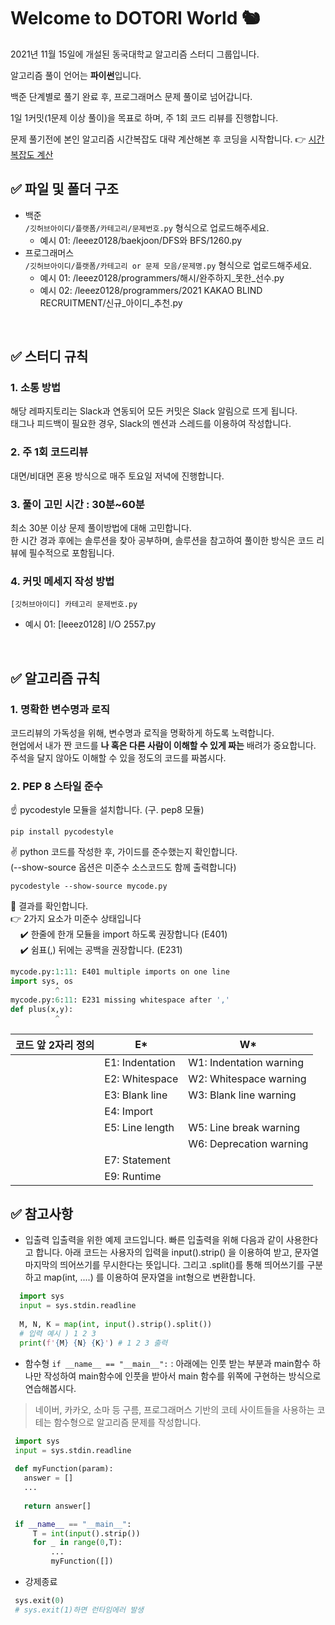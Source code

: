 # Welcome to DOTORI World 🐿

2021년 11월 15일에 개설된 동국대학교 알고리즘 스터디 그룹입니다.

알고리즘 풀이 언어는 **파이썬**입니다.

백준 단계별로 풀기 완료 후, 프로그래머스 문제 풀이로 넘어갑니다.

1일 1커밋(1문제 이상 풀이)을 목표로 하며, 주 1회 코드 리뷰를 진행합니다.

문제 풀기전에 본인 알고리즘 시간복잡도 대략 계산해본 후 코딩을 시작합니다.
👉 [시간복잡도 계산](https://life-with-coding.tistory.com/273)


## ✅ 파일 및 폴더 구조
- 백준 <br>
```/깃허브아이디/플랫폼/카테고리/문제번호.py``` 형식으로 업로드해주세요. <br>
  - 예시 01: /leeez0128/baekjoon/DFS와 BFS/1260.py
- 프로그래머스 <br>
```/깃허브아이디/플랫폼/카테고리 or 문제 모음/문제명.py``` 형식으로 업로드해주세요. <br>
  - 예시 01: /leeez0128/programmers/해시/완주하지_못한_선수.py
  - 예시 02: /leeez0128/programmers/2021 KAKAO BLIND RECRUITMENT/신규_아이디_추천.py

<br>

## ✅ 스터디 규칙
### 1. 소통 방법
해당 레파지토리는 Slack과 연동되어 모든 커밋은 Slack 알림으로 뜨게 됩니다.<br>
태그나 피드백이 필요한 경우, Slack의 멘션과 스레드를 이용하여 작성합니다. 

### 2. 주 1회 코드리뷰
대면/비대면 혼용 방식으로 매주 토요일 저녁에 진행합니다.

### 3. 풀이 고민 시간 : 30분~60분
최소 30분 이상 문제 풀이방법에 대해 고민합니다. <br>
한 시간 경과 후에는 솔루션을 찾아 공부하며, 솔루션을 참고하여 풀이한 방식은 코드 리뷰에 필수적으로 포함됩니다.

### 4. 커밋 메세지 작성 방법
```[깃허브아이디] 카테고리 문제번호.py``` <br>
- 예시 01: [leeez0128] I/O 2557.py

<br>

## ✅ 알고리즘 규칙

### 1. 명확한 변수명과 로직
코드리뷰의 가독성을 위해, 변수명과 로직을 명확하게 하도록 노력합니다. <br>
현업에서 내가 짠 코드를 <b>나 혹은 다른 사람이 이해할 수 있게 짜는</b> 배려가 중요합니다. <br>
주석을 달지 않아도 이해할 수 있을 정도의 코드를 짜봅시다.


### 2. PEP 8 스타일 준수
   ☝️ pycodestyle 모듈을 설치합니다. (구. pep8 모듈)
   ``` shell
   pip install pycodestyle
   ```
   
   ✌️ python 코드를 작성한 후, 가이드를 준수했는지 확인합니다. <br>
   (--show-source 옵션은 미준수 소스코드도 함께 출력합니다)
   ``` shell
   pycodestyle --show-source mycode.py
   ```
   
   🤟 결과를 확인합니다.  <br>
   👉 2가지 요소가 미준수 상태입니다 <br>
   &nbsp;&nbsp;&nbsp;&nbsp;✔️ 한줄에 한개 모듈을 import 하도록 권장합니다 (E401) <br>
   &nbsp;&nbsp;&nbsp;&nbsp;✔️ 쉼표(,) 뒤에는 공백을 권장합니다. (E231) <br>
   ``` python
   mycode.py:1:11: E401 multiple imports on one line
   import sys, os
             ^
   mycode.py:6:11: E231 missing whitespace after ','
   def plus(x,y):
             ^
   ```
|코드 앞 2자리 정의|E*|W*|
|------|---|---|
||E1: Indentation|W1: Indentation warning|
||E2: Whitespace|W2: Whitespace warning|
||E3: Blank line|W3: Blank line warning|
||E4: Import||
||E5: Line length|W5: Line break warning|
|||W6: Deprecation warning|
||E7: Statement||
||E9: Runtime||

## ✅ 참고사항 
 * 입출력
  입출력을 위한 예제 코드입니다. 빠른 입출력을 위해 다음과 같이 사용한다고 합니다. 
  아래 코드는 사용자의 입력을 input().strip() 을 이용하여 받고, 문자열 마지막의 띄어쓰기를 무시한다는 뜻입니다.
  그리고 .split()를 통해 띄어쓰기를 구분하고 map(int, ....) 를 이용하여 문자열을 int형으로 변환합니다.
 ``` python
   import sys 
   input = sys.stdin.readline
   
   M, N, K = map(int, input().strip().split())
   # 입력 예시 ) 1 2 3
   print(f'{M} {N} {K}') # 1 2 3 출력
 ```  
 
 * 함수형
 ```if __name__ == "__main__":```  : 아래에는 인풋 받는 부분과 main함수 하나만 작성하여 main함수에 인풋을 받아서 main 함수를 위쪽에 구현하는 방식으로 연습해봅시다.
 > 네이버, 카카오, 소마 등 구름, 프로그래머스 기반의 코테 사이트들을 사용하는 코테는 함수형으로 알고리즘 문제를 작성합니다.
 ``` python
  import sys
  input = sys.stdin.readline
  
  def myFunction(param):
    answer = []
    ...
    
    return answer[]

  if __name__ == "__main__":
      T = int(input().strip())
      for _ in range(0,T):
          ...
          myFunction([])
 ```
 
  * 강제종료
 ```python
  sys.exit(0)
  # sys.exit(1)하면 런타임에러 발생
 ```
